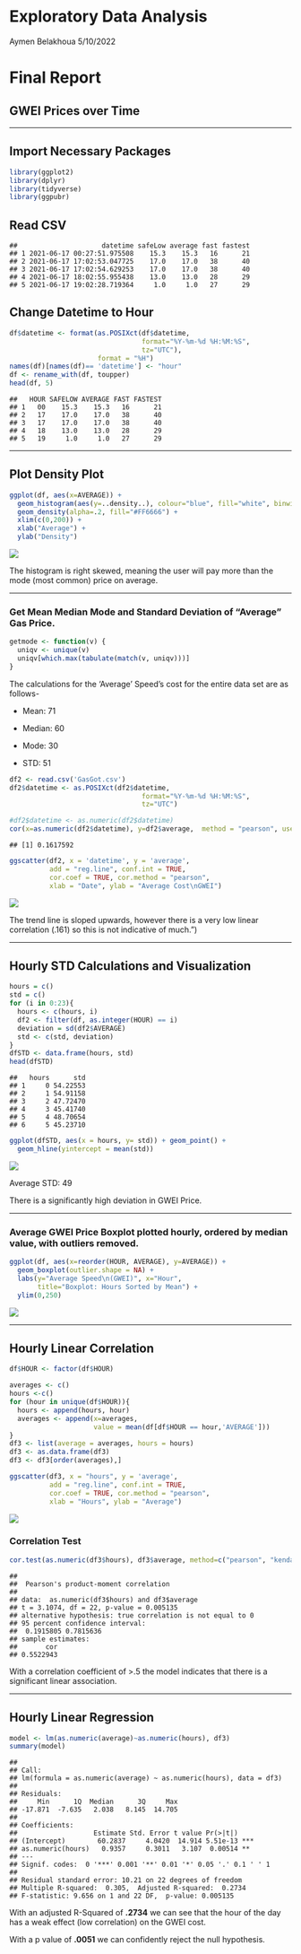 Exploratory Data Analysis
================
Aymen Belakhoua
5/10/2022

# Final Report

## GWEI Prices over Time

------------------------------------------------------------------------

## Import Necessary Packages

``` r
library(ggplot2)
library(dplyr)
library(tidyverse)
library(ggpubr)
```

## Read CSV

    ##                     datetime safeLow average fast fastest
    ## 1 2021-06-17 00:27:51.975508    15.3    15.3   16      21
    ## 2 2021-06-17 17:02:53.047725    17.0    17.0   38      40
    ## 3 2021-06-17 17:02:54.629253    17.0    17.0   38      40
    ## 4 2021-06-17 18:02:55.955438    13.0    13.0   28      29
    ## 5 2021-06-17 19:02:28.719364     1.0     1.0   27      29

## Change Datetime to Hour

``` r
df$datetime <- format(as.POSIXct(df$datetime,
                                 format="%Y-%m-%d %H:%M:%S",
                                 tz="UTC"),
                      format = "%H")
names(df)[names(df)== 'datetime'] <- "hour"
df <- rename_with(df, toupper)
head(df, 5)
```

    ##   HOUR SAFELOW AVERAGE FAST FASTEST
    ## 1   00    15.3    15.3   16      21
    ## 2   17    17.0    17.0   38      40
    ## 3   17    17.0    17.0   38      40
    ## 4   18    13.0    13.0   28      29
    ## 5   19     1.0     1.0   27      29

------------------------------------------------------------------------

## Plot Density Plot

``` r
ggplot(df, aes(x=AVERAGE)) + 
  geom_histogram(aes(y=..density..), colour="blue", fill="white", binwidth = 10)+
  geom_density(alpha=.2, fill="#FF6666") +
  xlim(c(0,200)) + 
  xlab("Average") +
  ylab("Density")
```

![](ExploratoryAnalysis_files/figure-gfm/unnamed-chunk-3-1.png)<!-- -->

The histogram is right skewed, meaning the user will pay more than the
mode (most common) price on average.

------------------------------------------------------------------------

### Get Mean Median Mode and Standard Deviation of “Average” Gas Price.

``` r
getmode <- function(v) {
  uniqv <- unique(v)
  uniqv[which.max(tabulate(match(v, uniqv)))]
}
```

The calculations for the ‘Average’ Speed’s cost for the entire data set
are as follows-

-   Mean: 71

-   Median: 60

-   Mode: 30

-   STD: 51

``` r
df2 <- read.csv('GasGot.csv')
df2$datetime <- as.POSIXct(df2$datetime,
                                 format="%Y-%m-%d %H:%M:%S",
                                 tz="UTC")

#df2$datetime <- as.numeric(df2$datetime)
cor(x=as.numeric(df2$datetime), y=df2$average,  method = "pearson", use = "complete.obs")
```

    ## [1] 0.1617592

``` r
ggscatter(df2, x = 'datetime', y = 'average', 
          add = "reg.line", conf.int = TRUE, 
          cor.coef = TRUE, cor.method = "pearson",
          xlab = "Date", ylab = "Average Cost\nGWEI")
```

![](ExploratoryAnalysis_files/figure-gfm/unnamed-chunk-5-1.png)<!-- -->

The trend line is sloped upwards, however there is a very low linear
correlation (.161) so this is not indicative of much.”)

------------------------------------------------------------------------

## Hourly STD Calculations and Visualization

``` r
hours = c()
std = c()
for (i in 0:23){
  hours <- c(hours, i)
  df2 <- filter(df, as.integer(HOUR) == i)
  deviation = sd(df2$AVERAGE)
  std <- c(std, deviation)
}
dfSTD <- data.frame(hours, std)
head(dfSTD)
```

    ##   hours      std
    ## 1     0 54.22553
    ## 2     1 54.91158
    ## 3     2 47.72470
    ## 4     3 45.41740
    ## 5     4 48.70654
    ## 6     5 45.23710

``` r
ggplot(dfSTD, aes(x = hours, y= std)) + geom_point() +
  geom_hline(yintercept = mean(std))
```

![](ExploratoryAnalysis_files/figure-gfm/unnamed-chunk-6-1.png)<!-- -->

Average STD: 49

There is a significantly high deviation in GWEI Price.

------------------------------------------------------------------------

### Average GWEI Price Boxplot plotted hourly, ordered by median value, with outliers removed.

``` r
ggplot(df, aes(x=reorder(HOUR, AVERAGE), y=AVERAGE)) +
  geom_boxplot(outlier.shape = NA) +
  labs(y="Average Speed\n(GWEI)", x="Hour", 
       title="Boxplot: Hours Sorted by Mean") +
  ylim(0,250)
```

![](ExploratoryAnalysis_files/figure-gfm/unnamed-chunk-7-1.png)<!-- -->

------------------------------------------------------------------------

## Hourly Linear Correlation

``` r
df$HOUR <- factor(df$HOUR)

averages <- c()
hours <-c()
for (hour in unique(df$HOUR)){
  hours <- append(hours, hour)
  averages <- append(x=averages,
                     value = mean(df[df$HOUR == hour,'AVERAGE']))
}
df3 <- list(average = averages, hours = hours)
df3 <- as.data.frame(df3)
df3 <- df3[order(averages),]

ggscatter(df3, x = "hours", y = 'average', 
          add = "reg.line", conf.int = TRUE, 
          cor.coef = TRUE, cor.method = "pearson",
          xlab = "Hours", ylab = "Average")
```

![](ExploratoryAnalysis_files/figure-gfm/unnamed-chunk-8-1.png)<!-- -->

### Correlation Test

``` r
cor.test(as.numeric(df3$hours), df3$average, method=c("pearson", "kendall", "spearman"))
```

    ## 
    ##  Pearson's product-moment correlation
    ## 
    ## data:  as.numeric(df3$hours) and df3$average
    ## t = 3.1074, df = 22, p-value = 0.005135
    ## alternative hypothesis: true correlation is not equal to 0
    ## 95 percent confidence interval:
    ##  0.1915805 0.7815636
    ## sample estimates:
    ##       cor 
    ## 0.5522943

With a correlation coefficient of \>.5 the model indicates that there is
a significant linear association.

------------------------------------------------------------------------

## Hourly Linear Regression

``` r
model <- lm(as.numeric(average)~as.numeric(hours), df3)
summary(model)
```

    ## 
    ## Call:
    ## lm(formula = as.numeric(average) ~ as.numeric(hours), data = df3)
    ## 
    ## Residuals:
    ##     Min      1Q  Median      3Q     Max 
    ## -17.871  -7.635   2.038   8.145  14.705 
    ## 
    ## Coefficients:
    ##                   Estimate Std. Error t value Pr(>|t|)    
    ## (Intercept)        60.2837     4.0420  14.914 5.51e-13 ***
    ## as.numeric(hours)   0.9357     0.3011   3.107  0.00514 ** 
    ## ---
    ## Signif. codes:  0 '***' 0.001 '**' 0.01 '*' 0.05 '.' 0.1 ' ' 1
    ## 
    ## Residual standard error: 10.21 on 22 degrees of freedom
    ## Multiple R-squared:  0.305,  Adjusted R-squared:  0.2734 
    ## F-statistic: 9.656 on 1 and 22 DF,  p-value: 0.005135

With an adjusted R-Squared of **.2734** we can see that the hour of the
day has a weak effect (low correlation) on the GWEI cost.

With a p value of **.0051** we can confidently reject the null
hypothesis.
